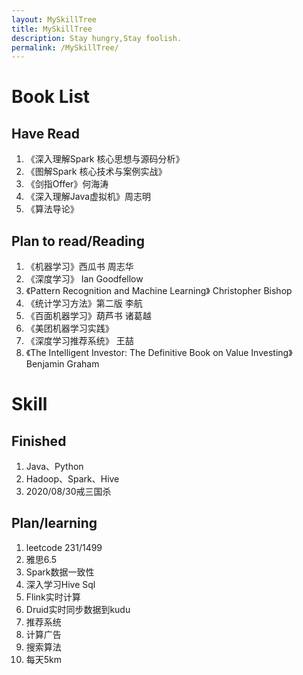 ```yaml
---
layout: MySkillTree
title: MySkillTree
description: Stay hungry,Stay foolish.
permalink: /MySkillTree/
---
```


# Book List

## Have Read
1. 《深入理解Spark 核心思想与源码分析》
2. 《图解Spark 核心技术与案例实战》
3. 《剑指Offer》何海涛
4. 《深入理解Java虚拟机》周志明
5. 《算法导论》

## Plan to read/Reading
1. 《机器学习》西瓜书 周志华
2. 《深度学习》 Ian Goodfellow
3. 《Pattern Recognition and Machine Learning》 Christopher Bishop
4. 《统计学习方法》第二版 李航
5. 《百面机器学习》葫芦书 诸葛越
6. 《美团机器学习实践》
7. 《深度学习推荐系统》 王喆
8. 《The Intelligent Investor: The Definitive Book on Value Investing》 Benjamin Graham 

# Skill

## Finished

1. Java、Python
2. Hadoop、Spark、Hive
3. 2020/08/30戒三国杀

## Plan/learning

1. leetcode 231/1499
2. 雅思6.5
3. Spark数据一致性
4. 深入学习Hive Sql
5. Flink实时计算
6. Druid实时同步数据到kudu
7. 推荐系统
8. 计算广告
9. 搜索算法
10. 每天5km












